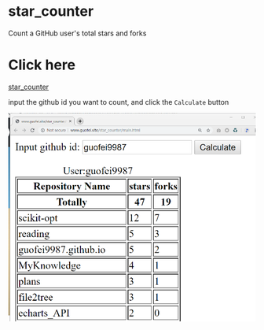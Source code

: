 # star_counter
Count a GitHub user's total stars and forks  

# Click here
[star_counter](http://www.guofei.site/star_counter/main.html)  

input the github id you want to count, and click the `Calculate` button


![demo](demo.png)